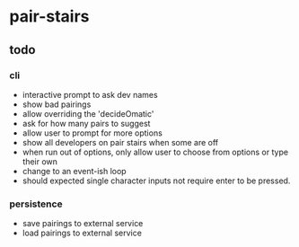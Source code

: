 # pair-stairs

## todo

### cli
- interactive prompt to ask dev names
- show bad pairings
- allow overriding the 'decideOmatic'
- ask for how many pairs to suggest
- allow user to prompt for more options
- show all developers on pair stairs when some are off
- when run out of options, only allow user to choose from options or type their own
- change to an event-ish loop
- should expected single character inputs not require enter to be pressed.

### persistence
- save pairings to external service
- load pairings to external service
